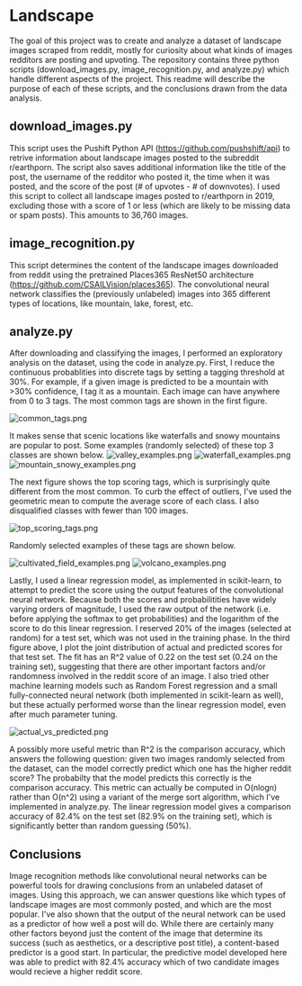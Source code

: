 # Landscape
The goal of this project was to create and analyze a dataset of landscape images scraped from reddit, mostly for curiosity about what kinds of images redditors are posting and upvoting.
The repository contains three python scripts (download_images.py, image_recognition.py, and analyze.py) which handle different aspects of the project. This readme will describe the purpose of each of these scripts, and the conclusions drawn from the data analysis.

## download_images.py
This script uses the Pushift Python API (https://github.com/pushshift/api) to retrive information about landscape images posted to the subreddit r/earthporn.
The script also saves additional information like the title of the post, the username of the redditor who posted it, the time when it was posted, and the score of the post (# of upvotes - # of downvotes).
I used this script to collect all landscape images posted to r/earthporn in 2019, excluding those with a score of 1 or less (which are likely to be missing data or spam posts).
This amounts to 36,760 images.

## image_recognition.py
This script determines the content of the landscape images downloaded from reddit using the pretrained Places365 ResNet50 architecture (https://github.com/CSAILVision/places365).
The convolutional neural network classifies the (previously unlabeled) images into 365 different types of locations, like mountain, lake, forest, etc.

## analyze.py
After downloading and classifying the images, I performed an exploratory analysis on the dataset, using the code in analyze.py.
First, I reduce the continuous probablities into discrete tags by setting a tagging threshold at 30%.
For example, if a given image is predicted to be a mountain with >30% confidence, I tag it as a mountain.
Each image can have anywhere from 0 to 3 tags.
The most common tags are shown in the first figure.

![common_tags.png](https://github.com/tennessejoyce/Landscape/blob/master/common_tags.png)

It makes sense that scenic locations like waterfalls and snowy mountains are popular to post.
Some examples (randomly selected) of these top 3 classes are shown below.
![valley_examples.png](https://github.com/tennessejoyce/Landscape/blob/master/valley_examples.png)
![waterfall_examples.png](https://github.com/tennessejoyce/Landscape/blob/master/waterfall_examples.png)
![mountain_snowy_examples.png](https://github.com/tennessejoyce/Landscape/blob/master/mountain_snowy_examples.png)

The next figure shows the top scoring tags, which is surprisingly quite different from the most common.
To curb the effect of outliers, I've used the geometric mean to compute the average score of each class.
I also disqualified classes with fewer than 100 images. 

![top_scoring_tags.png](https://github.com/tennessejoyce/Landscape/blob/master/top_scoring_tags.png)


Randomly selected examples of these tags are shown below.

![cultivated_field_examples.png](https://github.com/tennessejoyce/Landscape/blob/master/cultivated_field_examples.png)
![volcano_examples.png](https://github.com/tennessejoyce/Landscape/blob/master/volcano_examples.png)

Lastly, I used a linear regression model, as implemented in scikit-learn, to attempt to predict the score using the output features of the convolutional neural network.
Because both the scores and probabilitities have widely varying orders of magnitude, I used the raw output of the network (i.e. before applying the softmax to get probabilities) and the logarithm of the score to do this linear regression.
I reserved 20% of the images (selected at random) for a test set, which was not used in the training phase.
In the third figure above, I plot the joint distribution of actual and predicted scores for that test set.
The fit has an R^2 value of 0.22 on the test set (0.24 on the training set), suggesting that there are other important factors and/or randomness involved in the reddit score of an image.
I also tried other machine learning models such as Random Forest regression and a small fully-connected neural network (both implemented in scikit-learn as well), but these actually performed worse than the linear regression model, even after much parameter tuning.

![actual_vs_predicted.png](https://github.com/tennessejoyce/Landscape/blob/master/actual_vs_predicted.png)

A possibly more useful metric than R^2 is the comparison accuracy, which answers the following question: given two images randomly selected from the dataset, can the model correctly predict which one has the higher reddit score?
The probabilty that the model predicts this correctly is the comparison accuracy.
This metric can actually be computed in O(nlogn) rather than O(n^2) using a variant of the merge sort algorithm, which I've implemented in analyze.py.
The linear regression model gives a comparison accuracy of 82.4% on the test set (82.9% on the training set), which is significantly better than random guessing (50%).

## Conclusions
Image recognition methods like convolutional neural networks can be powerful tools for drawing conclusions from an unlabeled dataset of images.
Using this approach, we can answer questions like which types of landscape images are most commonly posted, and which are the most popular.
I've also shown that the output of the neural network can be used as a predictor of how well a post will do.
While there are certainly many other factors beyond just the content of the image that determine its success (such as aesthetics, or a descriptive post title), a content-based predictor is a good start.
In particular, the predictive model developed here was able to predict with 82.4% accuracy which of two candidate images would recieve a higher reddit score.


